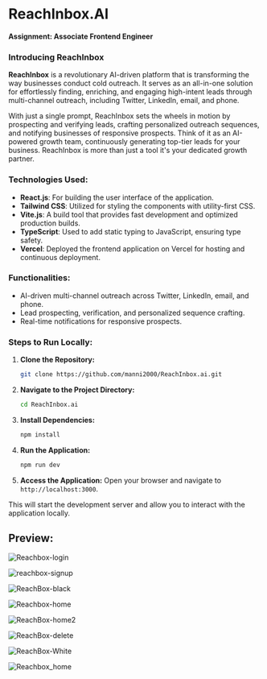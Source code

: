 # ReachInbox.AI
**Assignment: Associate Frontend Engineer** <br>

### Introducing ReachInbox

**ReachInbox** is a revolutionary AI-driven platform that is transforming the way businesses conduct cold outreach. It serves as an all-in-one solution for effortlessly finding, enriching, and engaging high-intent leads through multi-channel outreach, including Twitter, LinkedIn, email, and phone. <br>

With just a single prompt, ReachInbox sets the wheels in motion by prospecting and verifying leads, crafting personalized outreach sequences, and notifying businesses of responsive prospects. Think of it as an AI-powered growth team, continuously generating top-tier leads for your business. ReachInbox is more than just a tool it's your dedicated growth partner.

### **Technologies Used:**
- **React.js**: For building the user interface of the application.
- **Tailwind CSS**: Utilized for styling the components with utility-first CSS.
- **Vite.js**: A build tool that provides fast development and optimized production builds.
- **TypeScript**: Used to add static typing to JavaScript, ensuring type safety.
- **Vercel**: Deployed the frontend application on Vercel for hosting and continuous deployment.

### **Functionalities:**
- AI-driven multi-channel outreach across Twitter, LinkedIn, email, and phone.
- Lead prospecting, verification, and personalized sequence crafting.
- Real-time notifications for responsive prospects.

### **Steps to Run Locally:**
1. **Clone the Repository:**
   ```bash
   git clone https://github.com/manni2000/ReachInbox.ai.git
   ```
2. **Navigate to the Project Directory:**
   ```bash
   cd ReachInbox.ai
   ```
3. **Install Dependencies:**
   ```bash
   npm install
   ```
4. **Run the Application:**
   ```bash
   npm run dev
   ```
5. **Access the Application:**
   Open your browser and navigate to `http://localhost:3000`.

This will start the development server and allow you to interact with the application locally.

## Preview:

![Reachbox-login](https://github.com/user-attachments/assets/670b0bf4-848f-43e4-b976-de16ad51bf16)

![reachbox-signup](https://github.com/user-attachments/assets/1dc2f5c9-1a8d-4fb6-848e-19be1b2e33a5)

![ReachBox-black](https://github.com/user-attachments/assets/f76967c0-0d3c-4457-851f-06e531cdedce)

![Reachbox-home](https://github.com/user-attachments/assets/dbfa9a67-04ae-480a-8ead-cbc2ae77ce40)

![ReachBox-home2](https://github.com/user-attachments/assets/b6b88de5-258f-41c3-9bbd-d41b92df1ac9)

![ReachBox-delete](https://github.com/user-attachments/assets/f032f845-2ea5-49af-8800-b8a6903c0bed)

![ReachBox-White](https://github.com/user-attachments/assets/a20eab95-eab4-4032-829b-94ff782a0261)

![Reachbox_home](https://github.com/user-attachments/assets/102be9c6-835a-4f7c-b650-2a65596b65e4)

